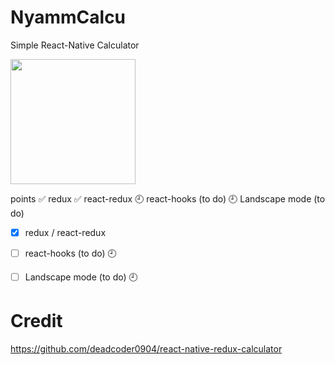 # NyammCalcu
Simple React-Native Calculator

<img src="https://i.imgur.com/gJvBUXf.jpg" data-canonical-src="https://gyazo.com/eb5c5741b6a9a16c692170a41a49c858.png" width="200" />

points
✅ redux 
✅ react-redux
🕘 react-hooks (to do)
🕘 Landscape mode (to do)

- [x] redux / react-redux
- [ ] react-hooks (to do)  🕘
- [ ] Landscape mode (to do) 🕘


# Credit
https://github.com/deadcoder0904/react-native-redux-calculator
